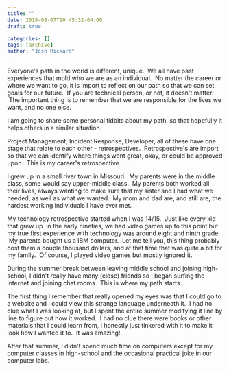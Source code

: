 ```yaml
---
title: ""
date: 2018-08-07T20:45:32-04:00
draft: true

categories: []
tags: [archive]
author: "Josh Rickard"
---
```

Everyone's path in the world is different, unique.  We all have past experiences that mold who we are as an individual.  No matter the career or where we want to go, it is import to reflect on our path so that we can set goals for our future.  If you are technical person, or not, it doesn't matter.  The important thing is to remember that we are responsible for the lives we want, and no one else.

I am going to share some personal tidbits about my path, so that hopefully it helps others in a similar situation.

Project Management, Incident Response, Developer, all of these have one stage that relate to each other - retrospectives.  Retrospective's are import so that we can identify where things went great, okay, or could be approved upon.  This is my career's retrospective.

I grew up in a small river town in Missouri.  My parents were in the middle class, some would say upper-middle class.  My parents both worked all their lives, always wanting to make sure that my sister and I had what we needed, as well as what we wanted.  My mom and dad are, and still are, the hardest working individuals I have ever met.

My technology retrospective started when I was 14/15.  Just like every kid that grew up  in the early nineties, we had video games up to this point but my true first experience with technology was around eight and ninth grade.  My parents bought us a IBM computer.  Let me tell you, this thing probably cost them a couple thousand dollars, and at that time that was quite a bit for my family.  Of course, I played video games but mostly ignored it.

During the summer break between leaving middle school and joining high-school, I didn't really have many (close) friends so I began surfing the internet and joining chat rooms.  This is where my path starts.

The first thing I remember that really opened my eyes was that I could go to a website and I could view this strange language underneath it.  I had no clue what I was looking at, but I spent the entire summer modifying it line by line to figure out how it worked.  I had no clue there were books or other materials that I could learn from, I honestly just tinkered with it to make it look how I wanted it to.  It was amazing!

After that summer, I didn't spend much time on computers except for my computer classes in high-school and the occasional practical joke in our computer labs.

&nbsp;
